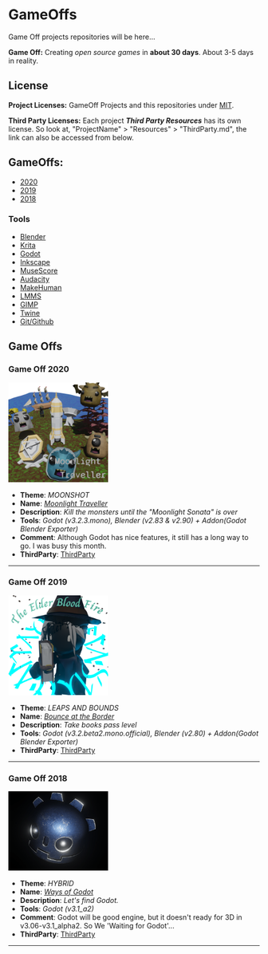 # GameOffs
Game Off projects repositories will be here...

**Game Off:** Creating *open source games* in **about 30 days**. About 3-5 days in reality. 

## License
**Project Licenses:** GameOff Projects and this repositories under [MIT](./LICENSE). 

**Third Party Licenses:** Each project ***Third Party Resources*** has its own license. So look at, "ProjectName" > "Resources" > "ThirdParty.md", the link can also be accessed from below.

## GameOffs:
* [2020](#Game-Off-2020)
* [2019](#Game-Off-2019)
* [2018](#Game-Off-2018)

### Tools
* [Blender](http://blender.org/)
* [Krita](https://krita.org/)
* [Godot](https://godotengine.org/)
* [Inkscape](https://inkscape.org/)
* [MuseScore](https://musescore.org/)
* [Audacity](https://www.audacityteam.org/)
* [MakeHuman](http://www.makehumancommunity.org/)
* [LMMS](https://lmms.io/)
* [GIMP](https://www.gimp.org/)
* [Twine](https://twinery.org/)
* [Git/Github](https://github.com)


## Game Offs

### Game Off 2020

<img src="./GameOff2020/Resources/MoonlightTraveller.png" alt="Moonlight Traveller" width="200"/>

* **Theme**: *MOONSHOT*
* **Name**: *[Moonlight Traveller](./GameOff2020)*
* **Description**: *Kill the monsters until the "Moonlight Sonata" is over*
* **Tools**: *Godot (v3.2.3.mono), Blender (v2.83 & v2.90) + Addon(Godot Blender Exporter)*
* **Comment**: Although Godot has nice features, it still has a long way to go. I was busy this month.
* **ThirdParty**: [ThirdParty](./GameOff2020/Resources/ThirdParty.md)

***

### Game Off 2019

<img src="./GameOff2019/Bounce at the Border/TheElderBloodFire.png" alt="Bounce at the Border" width="200"/>

* **Theme**: *LEAPS AND BOUNDS*
* **Name**: *[Bounce at the Border](./GameOff2019)*
* **Description**: *Take books pass level*
* **Tools**: *Godot (v3.2.beta2.mono.official), Blender (v2.80) + Addon(Godot Blender Exporter)*
* **ThirdParty**: [ThirdParty](./GameOff2019/Resources/ThirdParty.md)

***

### Game Off 2018

<img src="./GameOff2018/Resources/GodotHead.png" alt="Godot Traveler with Godot Heads" width="200"/>

* **Theme**: *HYBRID*
* **Name**: *[Ways of Godot](./GameOff2018)*
* **Description**: *Let's find Godot.*
* **Tools**: *Godot (v3.1_a2)*
* **Comment**: Godot will be good engine, but it doesn't ready for 3D in v3.06-v3.1_alpha2. So We 'Waiting for Godot'...  
* **ThirdParty**: [ThirdParty](./GameOff2018/Resources/ThirdParty.md)

***

